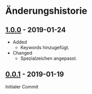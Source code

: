# Änderungshistorie

## [1.0.0](https://git.wildbunny.de/wildbunny-framework/cli/src/tag/1.0.0) - 2019-01-24
* Added
  * Keywords hinzugefügt.
* Changed
  * Spezialzeichen angepasst.

## [0.0.1](https://git.wildbunny.de/wildbunny-framework/cli/src/tag/0.0.1) - 2019-01-19
Initialer Commit
